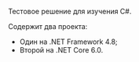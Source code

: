 Тестовое решение для изучения C#.

Содержит два проекта:
- Один на .NET Framework 4.8;
- Второй на .NET Core 6.0.
